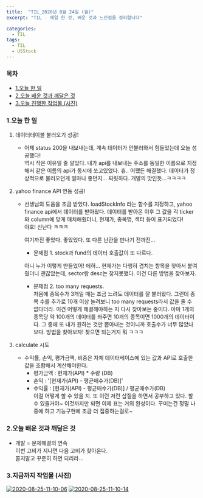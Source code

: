 ```yaml
---
title:  "TIL_2020년 8월 24일 (월)"
excerpt: "TIL - 매일 한 것, 배운 것과 느낀점을 정리합니다"

categories:
  - TIL
tags:
  - TIL
  - USStock
---
```



<h3>목차</h3>

- [1.오늘 한 일](#1오늘-한-일)
- [2.오늘 배운 것과 깨달은 것](#2오늘-배운-것과-깨달은-것)
- [3.오늘 진행한 작업물 (사진)](#3오늘-진행한-작업물-사진)
  

### 1.오늘 한 일

1. 데이터테이블 불러오기 성공!
    - 어제 status 200을 내보내는데, 계속 데이터가 안불러와서 힘들었는데 오늘 성공했다!    
      역시 작은 이유일 줄 알았다. 내가 api를 내보내는 주소를 동일한 이름으로 지정해서 같은 이름의 api가 동시에 쏘고있었다.
      휴.. 어쨌든 해결했다. 데이터가 정상적으로 불러오던게 얼마나 좋던지... 짜릿하다. 개발의 맛인듯...ㅋㅋㅋㅋ

      
    
2. yahoo finance API 연동 성공!
    - 선생님의 도움을 조금 받았다. loadStockInfo 라는 함수를 지정하고, yahoo finance api에서 데이터를 받아왔다.
      데이터를 받아온 이후 그 값을 각 ticker와 column에 맞게 매치해줬더니, 현재가, 종목명, 섹터 등이 표기되었다!     
      야호! 신난다 ㅋㅋㅋ       
    
      
    
      여기까진 좋았다. 좋았었다. 또 다른 난관을 만나기 전까진...    
    
      -  문제점 1. stock과 fund의 데이터 호출값이 또 다르다.   
    
        아니 누가 이렇게 만들었어! 에허... 현재가는 다행히 겹치는 항목을 찾아서 붙여줬더니 괜찮았는데, sector랑 desc는 찾지못했다. 이건 다른 방법을 찾아보자.
    
         - 문제점 2. too many requests.   
        처음에 종목수가 3개일 때는 조금 느려도 데이터를 잘 불러왔다.
        그런데 종목 수를 추가로 10개 이상 늘려보니 too many requests라서 값을 줄 수 없다더라. 이건 어떻게 해결해야하는 지 다시 찾아보는 중이다. 아마 1개의 종목당 약 100개의 데이터를 쏴주면 10개의 종목이면 1000개의 데이터이다. 그 중에 또 내가 원하는 것만 뽑아내는 것이니까 호출수가 너무 많았나보다. 방법을 찾아보자! 찾으면 되는거지 뭐 ㅋㅋㅋ
    
        
    
3. calculate 시도
    - 수익률, 손익, 평가금액, 비중은 자체 데이터베이스에 있는 값과 API로 호출한 값을 조합해서 계산해야한다.
        - 평가금액 : 현재가(API) * 수량 (DB)
        - 손익 : '[현재가(API) - 평균매수가(DB)]'
        - 수익률 : [현재가(API) - 평균매수가(DB)] / 평균매수가(DB)   
    이걸 어떻게 할 수 있을 지. 또 이런 저런 삽질을 하면서 공부하고 있다. 할 수 있을거야~
    이것까지만 되면 이제 표는 거의 완성이다. 꾸미는건 정말 나중에 하고 기능구현에 조금 더 집중하는걸로~    

### 2.오늘 배운 것과 깨달은 것

- 개발 = 문제해결의 연속     
    이번 고비가 지나면 다음 고비가 찾아온다.   
    쫄지말고 꾸준히 하면 되리라...

### 3.지금까지 작업물 (사진)

<a href="https://ibb.co/rc8PB35"><img src="https://i.ibb.co/hZQ5Gc2/2020-08-25-11-10-06.png" alt="2020-08-25-11-10-06" border="0"></a>
<a href="https://ibb.co/w6fWtZN"><img src="https://i.ibb.co/XJqsHfZ/2020-08-25-11-10-14.png" alt="2020-08-25-11-10-14" border="0"></a>



